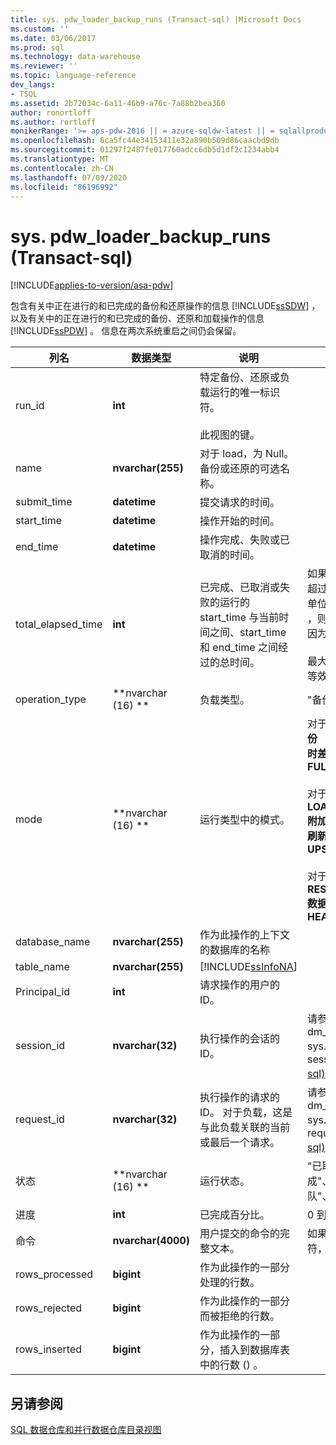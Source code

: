 ```yaml
---
title: sys. pdw_loader_backup_runs (Transact-sql) |Microsoft Docs
ms.custom: ''
ms.date: 03/06/2017
ms.prod: sql
ms.technology: data-warehouse
ms.reviewer: ''
ms.topic: language-reference
dev_langs:
- TSQL
ms.assetid: 2b72034c-6a11-46b9-a76c-7a88b2bea360
author: ronortloff
ms.author: rortloff
monikerRange: '>= aps-pdw-2016 || = azure-sqldw-latest || = sqlallproducts-allversions'
ms.openlocfilehash: 6ca5fc44e34153411e32a890b509d86caacbd9db
ms.sourcegitcommit: 01297f2487fe017760adcc6db5d1df2c1234abb4
ms.translationtype: MT
ms.contentlocale: zh-CN
ms.lasthandoff: 07/09/2020
ms.locfileid: "86196992"
---
```

# <a name="syspdw_loader_backup_runs-transact-sql"></a>sys. pdw_loader_backup_runs (Transact-sql) 
[!INCLUDE[applies-to-version/asa-pdw](../../includes/applies-to-version/asa-pdw.md)]

  包含有关中正在进行的和已完成的备份和还原操作的信息 [!INCLUDE[ssSDW](../../includes/sssdw-md.md)] ，以及有关中的正在进行的和已完成的备份、还原和加载操作的信息 [!INCLUDE[ssPDW](../../includes/sspdw-md.md)] 。 信息在两次系统重启之间仍会保留。  
  
|列名|数据类型|说明|范围|  
|-----------------|---------------|-----------------|-----------|  
|run_id|**int**|特定备份、还原或负载运行的唯一标识符。<br /><br /> 此视图的键。||  
|name|**nvarchar(255)**|对于 load，为 Null。 备份或还原的可选名称。||  
|submit_time|**datetime**|提交请求的时间。||  
|start_time|**datetime**|操作开始的时间。||  
|end_time|**datetime**|操作完成、失败或已取消的时间。||  
|total_elapsed_time|**int**|已完成、已取消或失败的运行的 start_time 与当前时间之间、start_time 和 end_time 之间经过的总时间。|如果 total_elapsed_time 超过24.8 天（以毫秒为单位） (整数的最大值) ，则会导致具体化失败，因为溢出。<br /><br /> 最大值（以毫秒为单位）等效于24.8 天。|  
|operation_type|**nvarchar (16) **|负载类型。|"备份"、"加载"、"还原"|  
|mode|**nvarchar (16) **|运行类型中的模式。|对于 operation_type =**备份**<br />**时差**<br />**FULL**<br /><br /> 对于 operation_type = **LOAD**<br />**附加**<br />**刷新**<br />**UPSERT**<br /><br /> 对于 operation_type = **RESTORE**<br />**数据**<br />**HEADER_ONLY**|  
|database_name|**nvarchar(255)**|作为此操作的上下文的数据库的名称||  
|table_name|**nvarchar(255)**|[!INCLUDE[ssInfoNA](../../includes/ssinfona-md.md)]||  
|Principal_id|**int**|请求操作的用户的 ID。||  
|session_id|**nvarchar(32)**|执行操作的会话的 ID。|请参阅 dm_pdw_exec_sessions sys.databases 中的 session_id [&#40;transact-sql&#41;](../../relational-databases/system-dynamic-management-views/sys-dm-pdw-exec-sessions-transact-sql.md)。|  
|request_id|**nvarchar(32)**|执行操作的请求的 ID。 对于负载，这是与此负载关联的当前或最后一个请求。|请参阅 dm_pdw_exec_requests sys.databases 中的 request_id [&#40;transact-sql&#41;](../../relational-databases/system-dynamic-management-views/sys-dm-pdw-exec-requests-transact-sql.md)。|  
|状态|**nvarchar (16) **|运行状态。|"已取消"、"已完成"、"失败"、"排队"、"正在运行"|  
|进度|**int**|已完成百分比。|0 到 100|  
|命令|**nvarchar(4000)**|用户提交的命令的完整文本。|如果长度超过4000个字符，则将被截断)  (。|  
|rows_processed|**bigint**|作为此操作的一部分处理的行数。||  
|rows_rejected|**bigint**|作为此操作的一部分而被拒绝的行数。||  
|rows_inserted|**bigint**|作为此操作的一部分，插入到数据库表中的行数 () 。||  
  
## <a name="see-also"></a>另请参阅  
 [SQL 数据仓库和并行数据仓库目录视图](../../relational-databases/system-catalog-views/sql-data-warehouse-and-parallel-data-warehouse-catalog-views.md)  
  
  
